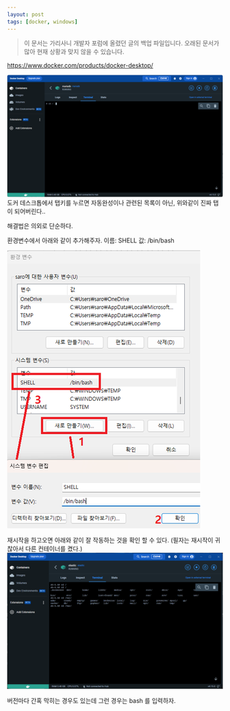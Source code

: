 ```yaml
---
layout: post
tags: [docker, windows]
---
```


> 이 문서는 가리사니 개발자 포럼에 올렸던 글의 백업 파일입니다.
오래된 문서가 많아 현재 상황과 맞지 않을 수 있습니다.

https://www.docker.com/products/docker-desktop/


![설명](/file/forum/7135e163-1cbe-42a4-aba7-26be3fdc4d07.png)
도커 데스크톱에서 탭키를 누르면 자동완성이나 관련된 목록이 아닌,
위와같이 진짜 탭이 되어버린다..

해결법은 의외로 단순하다.

환경변수에서 아래와 같이 추가해주자.
이름: SHELL
값: /bin/bash


![설명](/file/forum/3de346c2-362b-4ef2-accb-02242e624d70.png)


재시작을 하고오면 아래와 같이 잘 작동하는 것을 확인 할 수 있다.
(필자는 재시작이 귀찮아서 다른 컨테이너를 켰다.)
![설명](/file/forum/f9f3c57d-ff02-4099-895d-908284733052.png)


버전마다 간혹 막히는 경우도 있는데 그런 경우는 bash 를 입력하자.